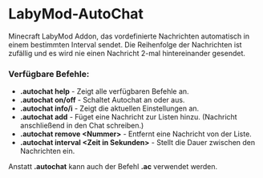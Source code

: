 # LabyMod-AutoChat
Minecraft LabyMod Addon, das vordefinierte Nachrichten automatisch in einem bestimmten Interval sendet. Die Reihenfolge der Nachrichten ist zufällig und es wird nie einen Nachricht 2-mal hintereinander gesendet.

### Verfügbare Befehle:
- **\.autochat help** - Zeigt alle verfügbaren Befehle an.
- **\.autochat on/off** - Schaltet Autochat an oder aus.
- **\.autochat info/i** - Zeigt die aktuellen Einstellungen an.
- **\.autochat add** - Füget eine Nachricht zur Listen hinzu. (Nachricht anschließend in den Chat schreiben.)
- **\.autochat remove \<Nummer\>** - Entfernt eine Nachricht von der Liste.
- **\.autochat interval \<Zeit in Sekunden\>** - Stellt die Dauer zwischen den Nachrichten ein.

Anstatt **.autochat** kann auch der Befehl **.ac** verwendet werden.
